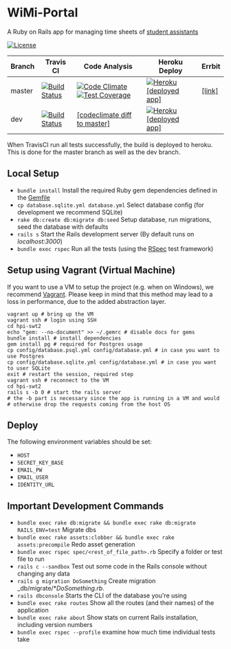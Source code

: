 # WiMi-Portal
A Ruby on Rails app for managing time sheets of [student assistants](https://de.wikipedia.org/wiki/Wissenschaftliche_Hilfskraft)

[![License](http://img.shields.io/badge/license-AGPL-blue.svg)](https://github.com/hpi-swt2/wimi-portal/blob/master/LICENSE)

Branch | Travis CI  | Code Analysis | Heroku Deploy | Errbit
------ | ---------- | ------------- | ------------- | ------
master  | [![Build Status](https://travis-ci.org/hpi-swt2/wimi-portal.svg?branch=master)](https://travis-ci.org/hpi-swt2/wimi-portal) | [![Code Climate](https://codeclimate.com/github/hpi-swt2/wimi-portal/badges/gpa.svg)](https://codeclimate.com/github/hpi-swt2/wimi-portal) [![Test Coverage](https://codeclimate.com/github/hpi-swt2/wimi-portal/badges/coverage.svg)](https://codeclimate.com/github/hpi-swt2/wimi-portal/coverage) | [![Heroku](https://heroku-badge.herokuapp.com/?app=wimi-portal)](http://wimi-portal.herokuapp.com/) [[deployed app]](http://wimi-portal.herokuapp.com/) | [[link]](http://swt2-2015-errbit.herokuapp.com/)
dev  | [![Build Status](https://travis-ci.org/hpi-swt2/wimi-portal.svg?branch=dev)](https://travis-ci.org/hpi-swt2/wimi-portal) | [[codeclimate diff to master]](https://codeclimate.com/github/hpi-swt2/wimi-portal/compare/dev) | [![Heroku](https://heroku-badge.herokuapp.com/?app=wimi-portal-dev)](http://wimi-portal-dev.herokuapp.com/) [[deployed app]](http://wimi-portal-dev.herokuapp.com/)

When TravisCI run all tests successfully, the build is deployed to heroku. This is done for the master branch as well as the dev branch.

## Local Setup

* `bundle install` Install the required Ruby gem dependencies defined in the [Gemfile](https://github.com/hpi-swt2/workshop-portal/blob/production/Gemfile)
* `cp database.sqlite.yml database.yml` Select database config (for development we recommend SQLite) 
* `rake db:create db:migrate db:seed` Setup database, run migrations, seed the database with defaults
* `rails s` Start the Rails development server (By default runs on _localhost:3000_)
* `bundle exec rspec` Run all the tests (using the [RSpec](http://rspec.info/) test framework)

## Setup using Vagrant (Virtual Machine)

If you want to use a VM to setup the project (e.g. when on Windows), we recommend [Vagrant](https://www.vagrantup.com/).
Please keep in mind that this method may lead to a loss in performance, due to the added abstraction layer.

```
vagrant up # bring up the VM
vagrant ssh # login using SSH
cd hpi-swt2
echo "gem: --no-document" >> ~/.gemrc # disable docs for gems
bundle install # install dependencies
gem install pg # required for Postgres usage
cp config/database.psql.yml config/database.yml # in case you want to use Postgres
cp config/database.sqlite.yml config/database.yml # in case you want to user SQLite
exit # restart the session, required step
vagrant ssh # reconnect to the VM
cd hpi-swt2
rails s -b 0 # start the rails server
# the -b part is necessary since the app is running in a VM and would
# otherwise drop the requests coming from the host OS
```

## Deploy

The following environment variables should be set:

* `HOST`
* `SECRET_KEY_BASE`
* `EMAIL_PW`
* `EMAIL_USER`
* `IDENTITY_URL`

## Important Development Commands
* `bundle exec rake db:migrate && bundle exec rake db:migrate RAILS_ENV=test` Migrate dbs
* `bundle exec rake assets:clobber && bundle exec rake assets:precompile` Redo asset generation
* `bundle exec rspec spec/<rest_of_file_path>.rb` Specify a folder or test file to run
* `rails c --sandbox` Test out some code in the Rails console without changing any data
* `rails g migration DoSomething` Create migration _db/migrate/*_DoSomething.rb_.
* `rails dbconsole` Starts the CLI of the database you're using
* `bundle exec rake routes` Show all the routes (and their names) of the application
* `bundle exec rake about` Show stats on current Rails installation, including version numbers
* `bundle exec rspec --profile` examine how much time individual tests take
